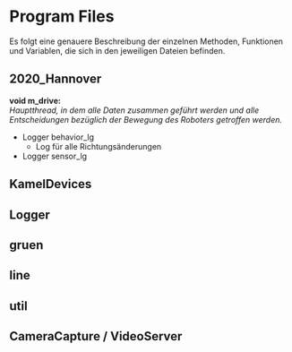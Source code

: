 # Program Files

Es folgt eine genauere Beschreibung der einzelnen Methoden, Funktionen und Variablen, die sich in den jeweiligen Dateien befinden.

## 2020_Hannover

**void m_drive:** 
</br>
*Hauptthread, in dem alle Daten zusammen geführt werden und alle Entscheidungen bezüglich der 
Bewegung des Roboters getroffen werden.*
* Logger behavior_lg
  * Log für alle Richtungsänderungen
* Logger sensor_lg
## KamelDevices


## Logger


## gruen


## line


## util


## CameraCapture / VideoServer
